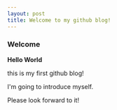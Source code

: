 ```yaml
---
layout: post
title: Welcome to my github blog!
---
```


### Welcome

**Hello World** 

this is my first github blog!

I'm going to introduce myself.

Please look forward to it!

